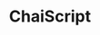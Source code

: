 ---
codehost: https://github.com/ChaiScript/ChaiScript
logohandle: chaiscript
sort: chaiscript
title: ChaiScript
website: http://chaiscript.com/
---
